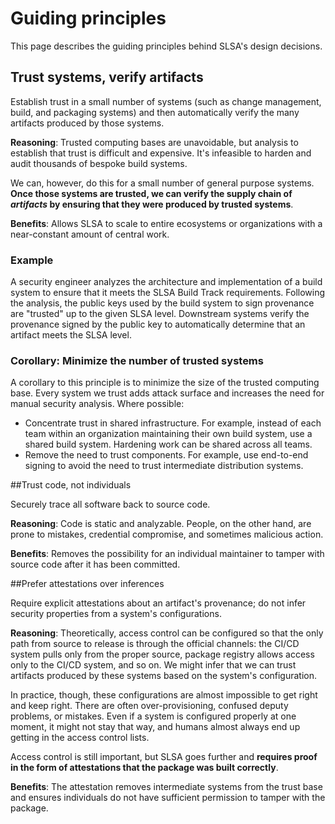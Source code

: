 # Guiding principles

<div class="subtitle">

This page describes the guiding principles behind SLSA's design
decisions.

</div>

## Trust systems, verify artifacts

Establish trust in a small number of systems (such as change management, build, and packaging systems) and then automatically verify the many artifacts produced by those systems.

**Reasoning**: Trusted computing bases are unavoidable, but analysis to establish that trust is
difficult and expensive. It's infeasible to harden and audit thousands of
bespoke build systems.  

We can, however, do this for a small number of general purpose systems. **Once
those systems are trusted, we can verify the supply chain of _artifacts_ by
ensuring that they were produced by trusted systems**.

**Benefits**: Allows SLSA to scale to entire ecosystems or organizations with a near-constant
amount of central work.

### Example

A security engineer analyzes the architecture and implementation of a build
system to ensure that it meets the SLSA Build Track requirements. Following the
analysis, the public keys used by the build system to sign provenance are
"trusted" up to the given SLSA level. Downstream systems verify the provenance
signed by the public key to automatically determine that an artifact meets the
SLSA level.  

### Corollary: Minimize the number of trusted systems

A corollary to this principle is to minimize the size of the trusted computing
base. Every system we trust adds attack surface and increases the need for
manual security analysis. Where possible:

-   Concentrate trust in shared infrastructure. For example, instead of each
    team within an organization maintaining their own build system, use a
    shared build system. Hardening work can be shared across all teams.
-   Remove the need to trust components. For example, use end-to-end signing
    to avoid the need to trust intermediate distribution systems.

##Trust code, not individuals

Securely trace all software back to source code.  

**Reasoning**: Code is static and analyzable. People, on the other hand, are prone to mistakes,
credential compromise, and sometimes malicious action.

**Benefits**: Removes the possibility for an individual maintainer to tamper with source code
after it has been committed.

##Prefer attestations over inferences

Require explicit attestations about an artifact's provenance; do not infer
security properties from a system's configurations.

**Reasoning**: Theoretically, access control can be configured so that the only path from
source to release is through the official channels: the CI/CD system pulls only
from the proper source, package registry allows access only to the CI/CD system,
and so on. We might infer that we can trust artifacts produced by these systems
based on the system's configuration.

In practice, though, these configurations are almost impossible to get right and
keep right. There are often over-provisioning, confused deputy problems, or
mistakes. Even if a system is configured properly at one moment, it might not
stay that way, and humans almost always end up getting in the access control
lists.  

Access control is still important, but SLSA goes further and **requires proof in
the form of attestations that the package was built correctly**.

**Benefits**: The attestation removes intermediate systems from the trust base and ensures
individuals do not have sufficient permission to tamper with the package.
